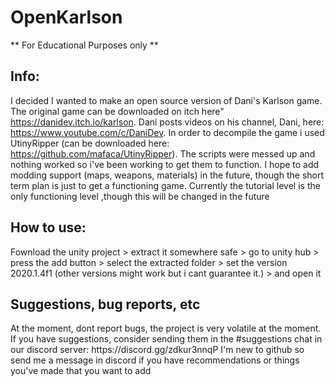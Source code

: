 # OpenKarlson
** For Educational Purposes only **

<h2> Info: </h2>

I decided I wanted to make an open source version of Dani's Karlson game. The original game can be downloaded on itch here" https://danidev.itch.io/karlson. Dani posts videos on his channel, Dani, here: https://www.youtube.com/c/DaniDev. In order to decompile the game i used UtinyRipper (can be downloaded here: https://github.com/mafaca/UtinyRipper). The scripts were messed up and nothing worked so i've been working to get them to function. I hope to add modding support (maps, weapons, materials) in the future, though the short term plan is just to get a functioning game. Currently the tutorial level is the only functioning level ,though this will be changed in the future

<h2> How to use: </h2>
Fownload the unity project > extract it somewhere safe > go to unity hub > press the add button > select the extracted folder > set the version 2020.1.4f1 (other versions might work but i cant guarantee it.) > and open it

<h2> Suggestions, bug reports, etc </h2>
At the moment, dont report bugs, the project is very volatile at the moment. 
If you have suggestions, consider sending them in the #suggestions chat in our discord server: https://discord.gg/zdkur3nnqP
I'm new to github so send me a message in discord if you have recommendations or things you've made that you want to add
